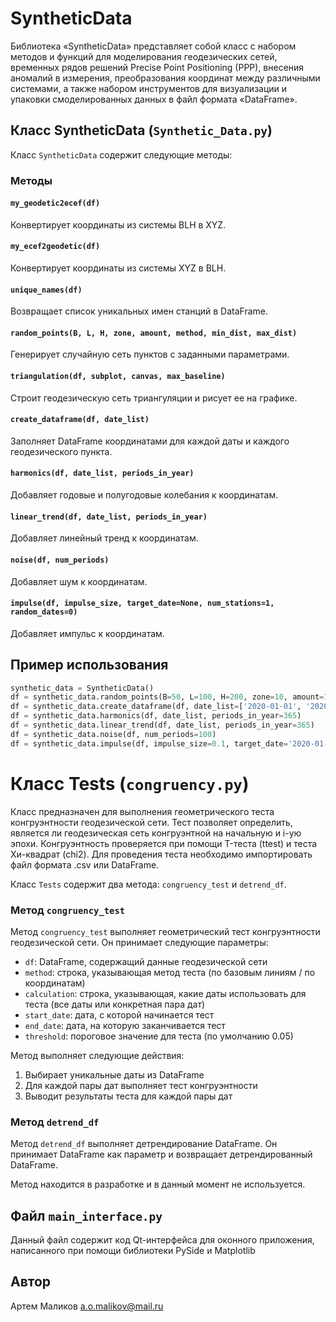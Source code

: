 # SyntheticData

Библиотека «SyntheticData» представляет собой класс с набором методов и функций для моделирования геодезических сетей, временных рядов решений Precise Point Positioning (PPP), внесения аномалий в измерения, преобразования координат между различными системами, а также набором инструментов для визуализации и упаковки смоделированных данных в файл формата «DataFrame». 

## **Класс SyntheticData (`Synthetic_Data.py`)**

Класс `SyntheticData` содержит следующие методы:

### Методы

#### `my_geodetic2ecef(df)`

Конвертирует координаты из системы BLH в XYZ.

#### `my_ecef2geodetic(df)`

Конвертирует координаты из системы XYZ в BLH.

#### `unique_names(df)`

Возвращает список уникальных имен станций в DataFrame.

#### `random_points(B, L, H, zone, amount, method, min_dist, max_dist)`

Генерирует случайную сеть пунктов с заданными параметрами.

#### `triangulation(df, subplot, canvas, max_baseline)`

Строит геодезическую сеть триангуляции и рисует ее на графике.

#### `create_dataframe(df, date_list)`

Заполняет DataFrame координатами для каждой даты и каждого геодезического пункта.

#### `harmonics(df, date_list, periods_in_year)`

Добавляет годовые и полугодовые колебания к координатам.

#### `linear_trend(df, date_list, periods_in_year)`

Добавляет линейный тренд к координатам.

#### `noise(df, num_periods)`

Добавляет шум к координатам.

#### `impulse(df, impulse_size, target_date=None, num_stations=1, random_dates=0)`

Добавляет импульс к координатам.

## **Пример использования**

```python
synthetic_data = SyntheticData() 
df = synthetic_data.random_points(B=50, L=100, H=200, zone=10, amount=10, method='consistent', min_dist=5, max_dist=20) 
df = synthetic_data.create_dataframe(df, date_list=['2020-01-01', '2020-01-02', ...]) 
df = synthetic_data.harmonics(df, date_list, periods_in_year=365) 
df = synthetic_data.linear_trend(df, date_list, periods_in_year=365) 
df = synthetic_data.noise(df, num_periods=100) 
df = synthetic_data.impulse(df, impulse_size=0.1, target_date='2020-01-01', num_stations=1) 
```

# Класс Tests (`congruency.py`)

Класс предназначен для выполнения геометрического теста конгруэнтности геодезической сети. Тест позволяет определить, является ли геодезическая сеть конгруэнтной на начальную и i-ую эпохи. 
Конгруэнтность проверяется при помощи T-теста (ttest) и теста Хи-квадрат (chi2).
Для проведения теста необходимо импортировать файл формата .csv или DataFrame.

Класс `Tests` содержит два метода: `congruency_test` и `detrend_df`.

### Метод `congruency_test`

Метод `congruency_test` выполняет геометрический тест конгруэнтности геодезической сети. Он принимает следующие параметры:

-   `df`: DataFrame, содержащий данные геодезической сети
-   `method`: строка, указывающая метод теста (по базовым линиям / по координатам)
-   `calculation`: строка, указывающая, какие даты использовать для теста (все даты или конкретная пара дат)
-   `start_date`: дата, с которой начинается тест
-   `end_date`: дата, на которую заканчивается тест
-   `threshold`: пороговое значение для теста (по умолчанию 0.05)

Метод выполняет следующие действия:

1.  Выбирает уникальные даты из DataFrame
2.  Для каждой пары дат выполняет тест конгруэнтности
3.  Выводит результаты теста для каждой пары дат

### Метод `detrend_df`

Метод `detrend_df` выполняет детрендирование DataFrame. Он принимает DataFrame как параметр и возвращает детрендированный DataFrame.

Метод находится в разработке и в данный момент не используется.

## Файл `main_interface.py`

Данный файл содержит код Qt-интерфейса для оконного приложения, написанного при помощи библиотеки PySide и Matplotlib

## **Автор**

Артем Маликов 
a.o.malikov@mail.ru
